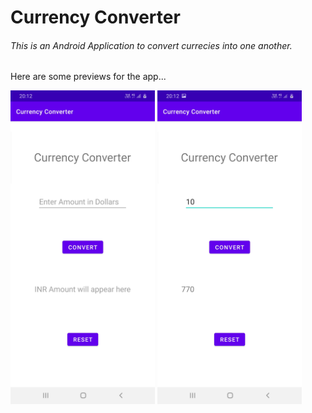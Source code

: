 # Currency Converter



###### This is an Android Application to convert currecies into one another.



Here are some previews for the app...



<img title="" src="https://raw.githubusercontent.com/atulsharma20may/atulsharma20may/master/CDN/AndroidApplicationsPreviews/CurrencyConverter/1.jpg" alt="" width="231">     <img title="" src="https://raw.githubusercontent.com/atulsharma20may/atulsharma20may/master/CDN/AndroidApplicationsPreviews/CurrencyConverter/2.jpg" alt="" width="231">

